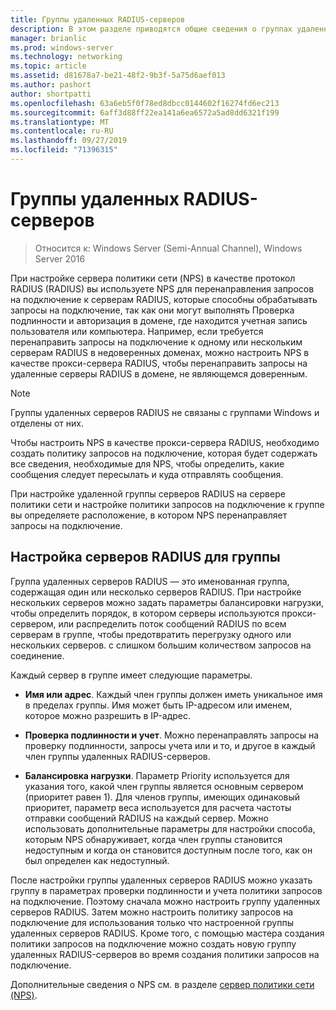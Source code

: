 ```yaml
---
title: Группы удаленных RADIUS-серверов
description: В этом разделе приводятся общие сведения о группах удаленных серверов RADIUS сервера политики сети в Windows Server 2016.
manager: brianlic
ms.prod: windows-server
ms.technology: networking
ms.topic: article
ms.assetid: d81678a7-be21-48f2-9b3f-5a75d6aef013
ms.author: pashort
author: shortpatti
ms.openlocfilehash: 63a6eb5f0f78ed8dbcc0144602f16274fd6ec213
ms.sourcegitcommit: 6aff3d88ff22ea141a6ea6572a5ad8dd6321f199
ms.translationtype: MT
ms.contentlocale: ru-RU
ms.lasthandoff: 09/27/2019
ms.locfileid: "71396315"
---
```

# <a name="remote-radius-server-groups"></a>Группы удаленных RADIUS-серверов

>Относится к: Windows Server (Semi-Annual Channel), Windows Server 2016

При настройке сервера политики сети (NPS) в качестве протокол RADIUS (RADIUS) вы используете NPS для перенаправления запросов на подключение к серверам RADIUS, которые способны обрабатывать запросы на подключение, так как они могут выполнять Проверка подлинности и авторизация в домене, где находится учетная запись пользователя или компьютера. Например, если требуется перенаправить запросы на подключение к одному или нескольким серверам RADIUS в недоверенных доменах, можно настроить NPS в качестве прокси-сервера RADIUS, чтобы перенаправить запросы на удаленные серверы RADIUS в домене, не являющемся доверенным.

>[!NOTE]
>Группы удаленных серверов RADIUS не связаны с группами Windows и отделены от них.

Чтобы настроить NPS в качестве прокси-сервера RADIUS, необходимо создать политику запросов на подключение, которая будет содержать все сведения, необходимые для NPS, чтобы определить, какие сообщения следует пересылать и куда отправлять сообщения.

При настройке удаленной группы серверов RADIUS на сервере политики сети и настройке политики запросов на подключение к группе вы определяете расположение, в котором NPS перенаправляет запросы на подключение.

## <a name="configuring-radius-servers-for-a-group"></a>Настройка серверов RADIUS для группы

Группа удаленных серверов RADIUS — это именованная группа, содержащая один или несколько серверов RADIUS. При настройке нескольких серверов можно задать параметры балансировки нагрузки, чтобы определить порядок, в котором серверы используются прокси-сервером, или распределить поток сообщений RADIUS по всем серверам в группе, чтобы предотвратить перегрузку одного или нескольких серверов. с слишком большим количеством запросов на соединение.

Каждый сервер в группе имеет следующие параметры.

- **Имя или адрес**. Каждый член группы должен иметь уникальное имя в пределах группы. Имя может быть IP-адресом или именем, которое можно разрешить в IP-адрес.

- **Проверка подлинности и учет**. Можно перенаправлять запросы на проверку подлинности, запросы учета или и то, и другое в каждый член группы удаленных RADIUS-серверов.

- **Балансировка нагрузки**. Параметр Priority используется для указания того, какой член группы является основным сервером (приоритет равен 1). Для членов группы, имеющих одинаковый приоритет, параметр веса используется для расчета частоты отправки сообщений RADIUS на каждый сервер. Можно использовать дополнительные параметры для настройки способа, которым NPS обнаруживает, когда член группы становится недоступным и когда он становится доступным после того, как он был определен как недоступный.

После настройки группы удаленных серверов RADIUS можно указать группу в параметрах проверки подлинности и учета политики запросов на подключение. Поэтому сначала можно настроить группу удаленных серверов RADIUS. Затем можно настроить политику запросов на подключение для использования только что настроенной группы удаленных серверов RADIUS. Кроме того, с помощью мастера создания политики запросов на подключение можно создать новую группу удаленных RADIUS-серверов во время создания политики запросов на подключение.

Дополнительные сведения о NPS см. в разделе [сервер политики сети (NPS)](nps-top.md).
